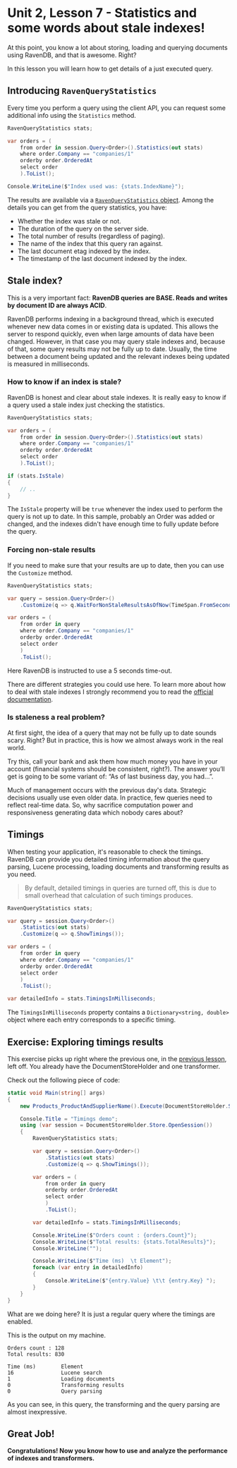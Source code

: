 # Unit 2, Lesson 7 - Statistics and some words about stale indexes!

At this point, you know a lot about storing, loading and querying documents using
RavenDB, and that is awesome. Right?

In this lesson you will learn how to get details of a just executed query.  

## Introducing `RavenQueryStatistics`

Every time you perform a query using the client API, you can request
some additional info using the `Statistics` method.

````csharp
RavenQueryStatistics stats;

var orders = (
    from order in session.Query<Order>().Statistics(out stats)
    where order.Company == "companies/1"
    orderby order.OrderedAt
    select order
    ).ToList();

Console.WriteLine($"Index used was: {stats.IndexName}");
````

The results are available via a [`RavenQueryStatistics` object](https://ravendb.net/docs/article-page/latest/all/glossary/raven-query-statistics).
Among the details you can get from the query statistics, you have:

* Whether the index was stale or not.
* The duration of the query on the server side.
* The total number of results (regardless of paging).
* The name of the index that this query ran against.
* The last document etag indexed by the index.
* The timestamp of the last document indexed by the index.

## Stale index?

This is a very important fact: **RavenDB queries are BASE. Reads and writes by document ID are always ACID**.

RavenDB performs indexing in a background thread, which is executed whenever new data comes in
or existing data is updated. This allows the server to respond quickly, even when large
amounts of data have been changed. However, in that case you may query stale indexes and, because
of that, some query results may not be fully up to date. Usually, the time between a document being
updated and the relevant indexes being updated is measured in milliseconds.

### How to know if an index is stale?

RavenDB is honest and clear about stale indexes. It is really easy to know if a query used a
stale index just checking the statistics.

````csharp
RavenQueryStatistics stats;

var orders = (
    from order in session.Query<Order>().Statistics(out stats)
    where order.Company == "companies/1"
    orderby order.OrderedAt
    select order
    ).ToList();

if (stats.IsStale)
{
    // ..
}
````

The `IsStale` property will be `true` whenever the index used to perform the query is not
up to date. In this sample, probably an Order was added or changed, and the indexes didn't
have enough time to fully update before the query.

### Forcing non-stale results

If you need to make sure that your results are up to date, then you can use the `Customize` method.

````csharp
RavenQueryStatistics stats;

var query = session.Query<Order>()
    .Customize(q => q.WaitForNonStaleResultsAsOfNow(TimeSpan.FromSeconds(5)));

var orders = (
    from order in query
    where order.Company == "companies/1"
    orderby order.OrderedAt
    select order
    )
    .ToList();
````

Here RavenDB is instructed to use a 5 seconds time-out.

There are different strategies you could use here. To learn more about how to deal with stale indexes
I strongly recommend you to read the [official documentation](https://ravendb.net/docs/article-page/3.5/csharp/indexes/stale-indexes).

### Is staleness a real problem?
At first sight, the idea of a query that may not be fully up to date sounds scary. Right?
But in practice, this is how we almost always work in the real world.

Try this, call your bank and ask them how much money you have in your account (financial systems should be
consistent, right?). The answer you’ll get is going to be some variant of: “As of last business day, you had…”.

Much of management occurs with the previous day's data. Strategic decisions usually use even older data.
In practice, few queries need to reflect real-time data. So, why sacrifice computation power and
responsiveness generating data which nobody cares about?

## Timings

When testing your application, it's reasonable to check the timings. RavenDB can provide you
detailed timing information about the query parsing, Lucene processing, loading documents and transforming results as
you need.

> By default, detailed timings in queries are turned off, this is due to small overhead that calculation of such timings produces.

````csharp
RavenQueryStatistics stats;

var query = session.Query<Order>()
    .Statistics(out stats)
    .Customize(q => q.ShowTimings());

var orders = (
    from order in query
    where order.Company == "companies/1"
    orderby order.OrderedAt
    select order
    )
    .ToList();

var detailedInfo = stats.TimingsInMilliseconds;
````

The `TimingsInMilliseconds` property contains a `Dictionary<string, double>` object where each
entry corresponds to a specific timing.

## Exercise: Exploring timings results

This exercise picks up right where the previous one, in the [previous lesson](../lesson6/README.md), left off.
You already have the DocumentStoreHolder and one transformer.

Check out the following piece of code:

````csharp
static void Main(string[] args)
{
    new Products_ProductAndSupplierName().Execute(DocumentStoreHolder.Store);

    Console.Title = "Timings demo";
    using (var session = DocumentStoreHolder.Store.OpenSession())
    {
        RavenQueryStatistics stats;

        var query = session.Query<Order>()
            .Statistics(out stats)
            .Customize(q => q.ShowTimings());

        var orders = (
            from order in query
            orderby order.OrderedAt
            select order
            )
            .ToList();

        var detailedInfo = stats.TimingsInMilliseconds;

        Console.WriteLine($"Orders count : {orders.Count}");
        Console.WriteLine($"Total results: {stats.TotalResults}");
        Console.WriteLine("");

        Console.WriteLine($"Time (ms)  \t Element");
        foreach (var entry in detailedInfo)
        {
            Console.WriteLine($"{entry.Value} \t\t {entry.Key} ");
        }
    }
}
````

What are we doing here? It is just a regular query where the timings are enabled.

This is the output on my machine.

````
Orders count : 128
Total results: 830

Time (ms)        Element
16               Lucene search
1                Loading documents
0                Transforming results
0                Query parsing
````

As you can see, in this query, the transforming and the query parsing are almost inexpressive.


## Great Job!

**Congratulations! Now you know how to use and analyze the performance of indexes and transformers.**
